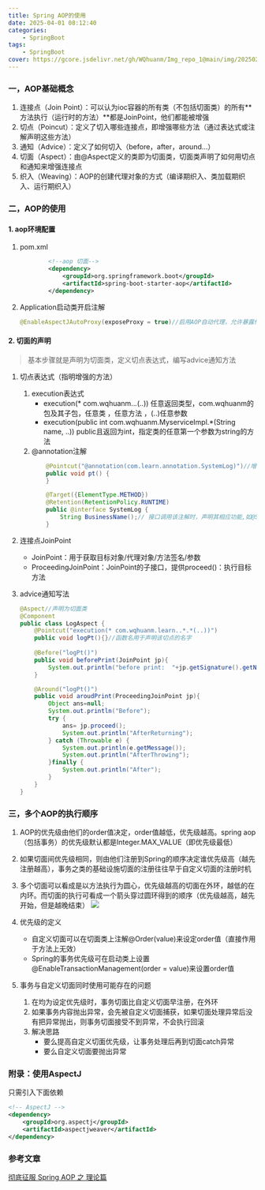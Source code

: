 ```yaml
---
title: Spring AOP的使用
date: 2025-04-01 08:12:40
categories: 
    - SpringBoot
tags: 
    - SpringBoot
cover: https://gcore.jsdelivr.net/gh/WQhuanm/Img_repo_1@main/img/202502172200203.jpeg
---
```


### 一，AOP基础概念
1. 连接点（Join Point）：可以认为ioc容器的所有类（不包括切面类）的所有**方法执行（运行时的方法）**都是JoinPoint，他们都能被增强
1. 切点（Poincut）：定义了切入哪些连接点，即增强哪些方法（通过表达式或注解声明这些方法）
1. 通知（Advice）：定义了如何切入（before，after，around...）
1. 切面（Aspect）：由@Aspect定义的类即为切面类，切面类声明了如何用切点和通知来增强连接点
1. 织入（Weaving）：AOP的创建代理对象的方式（编译期织入、类加载期织入、运行期织入）

### 二，AOP的使用
#### 1. aop环境配置
1. pom.xml
    ``` xml
            <!--aop 切面-->
            <dependency>
                <groupId>org.springframework.boot</groupId>
                <artifactId>spring-boot-starter-aop</artifactId>
            </dependency>
    ```
1. Application启动类开启注解
    ```java
    @EnableAspectJAutoProxy(exposeProxy = true)//启用AOP自动代理，允许暴露代理类
    ```

#### 2. 切面的声明
> 基本步骤就是声明为切面类，定义切点表达式，编写advice通知方法

1. 切点表达式（指明增强的方法）
    1. execution表达式
        + execution(* com.wqhuanm..*.*(..)) 任意返回类型，com.wqhuanm的包及其子包，任意类 ，任意方法 ，(..)任意参数
        + execution(public int com.wqhuanm.MyserviceImpl.*(String name, ..)) public且返回为int，指定类的任意第一个参数为string的方法
    1. @annotation注解
        ```java
            @Pointcut("@annotation(com.learn.annotation.SystemLog)")//增强使用了这个注解的方法
            public void pt() {
            }

            @Target({ElementType.METHOD})
            @Retention(RetentionPolicy.RUNTIME)
            public @interface SystemLog {
                String BusinessName();// 接口调用该注解时，声明其相应功能,如@SystemLog(BusinessName = "更新个人信息")
            }
        ```
1. 连接点JoinPoint
    + JoinPoint：用于获取目标对象/代理对象/方法签名/参数
    + ProceedingJoinPoint：JoinPoint的子接口，提供proceed()：执行目标方法

1. advice通知写法
    ```java
    @Aspect//声明为切面类
    @Component
    public class LogAspect {
        @Pointcut("execution(* com.wqhuanm.learn..*.*(..))")
        public void logPt(){}//函数名用于声明该切点的名字
        
        @Before("logPt()")
        public void beforePrint(JoinPoint jp){
            System.out.println("before print:  "+jp.getSignature().getName());
        }

        @Around("logPt()")
        public void aroudPrint(ProceedingJoinPoint jp){
            Object ans=null;
            System.out.println("Before");
            try {
                ans= jp.proceed();
                System.out.println("AfterReturning");
            } catch (Throwable e) {
                System.out.println(e.getMessage());
                System.out.println("AfterThrowing");
            }finally {
                System.out.println("After");
            }
        }
    }
    ```




### 三，多个AOP的执行顺序
1. AOP的优先级由他们的order值决定，order值越低，优先级越高。spring aop（包括事务）的优先级默认都是Integer.MAX_VALUE（即优先级最低）
1. 如果切面间优先级相同，则由他们注册到Spring的顺序决定谁优先级高（越先注册越高），事务之类的基础设施切面的注册往往早于自定义切面的注册时机
1. 多个切面可以看成是以方法执行为圆心，优先级越高的切面在外环，越低的在内环。而切面的执行可看成一个箭头穿过圆环得到的顺序（优先级越高，越先开始，但是越晚结束）
    ![](https://gcore.jsdelivr.net/gh/WQhuanm/Img_repo_1@main/img/202504021928189.png)
1. 优先级的定义
    + 自定义切面可以在切面类上注解@Order(value)来设定order值（直接作用于方法上无效）
    + Spring的事务优先级可在启动类上设置@EnableTransactionManagement(order = value)来设置order值

1. 事务与自定义切面同时使用可能存在的问题
    1. 在均为设定优先级时，事务切面比自定义切面早注册，在外环
    1. 如果事务内容抛出异常，会先被自定义切面捕获，如果切面处理异常后没有把异常抛出，则事务切面接受不到异常，不会执行回滚
    1. 解决思路
        + 要么提高自定义切面优先级，让事务处理后再到切面catch异常
        + 要么自定义切面要抛出异常

### 附录：使用AspectJ
只需引入下面依赖
```xml
<!-- AspectJ -->
<dependency>
    <groupId>org.aspectj</groupId>
    <artifactId>aspectjweaver</artifactId>
</dependency>
```
### 参考文章
[彻底征服 Spring AOP 之 理论篇](https://segmentfault.com/a/1190000007469968#item-1-2)
